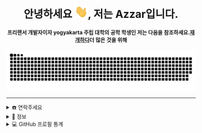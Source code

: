   <div align="center">
<h1 align="center"><font style="vertical-align: inherit;"><font style="vertical-align: inherit;">안녕하세요 </font></font><img width="35" src="https://github.com/1999AZZAR/1999AZZAR/blob/main/resources/img/waving.gif"><font style="vertical-align: inherit;"><font style="vertical-align: inherit;">, 저는 Azzar입니다.</font></font></h1>
<h4 align="center"><font style="vertical-align: inherit;"><font style="vertical-align: inherit;">프리랜서 개발자이자 yogyakarta 주립 대학의 공학 학생인 저는 다음을 참조하세요.</font></font><a href="https://github.com/1999AZZAR/1999AZZAR/blob/main/assets/doc/azzar_resume.pdf" target="_blank"><font style="vertical-align: inherit;"><font style="vertical-align: inherit;">재개하다</font></font></a><font style="vertical-align: inherit;"><font style="vertical-align: inherit;">더 많은 것을 위해</font></font></h4>
</div>
<div align="center">
  <a href="https://1999azzar.github.io/1999AZZAR/">
  <img src="https://github.com/1999AZZAR/1999AZZAR/blob/main/resources/img/grid-snake.svg" alt="뱀"></a>
</div>
<hr>
<details>
  <summary><font style="vertical-align: inherit;"><font style="vertical-align: inherit;">☎️ 연락주세요</font></font></summary>
<div>
  <samp>
    <h2 align="center"><font style="vertical-align: inherit;"><font style="vertical-align: inherit;">나에게 연락하려면 다음을 사용하세요:</font></font></h2>
    <p align="center">
      <br>
      <a href="https://www.linkedin.com/in/azzar-budiyanto/" target="blank"><img align="center" src="https://img.shields.io/badge/linkedin-#1DA1F2.svg?style=for-the-badge&amp;logo=linkedin&amp;logoColor=white" alt="아자르" height="30"></a>
      <a href="https://fb.com/1999AZZAR" target="blank"><img align="center" src="https://img.shields.io/badge/facebook-4267B2.svg?style=for-the-badge&amp;logo=facebook&amp;logoColor=white" alt="아자르" height="30"></a>
      <a href="mailto:azzar.mr.zs@gmail.com" target="blank"><img align="center" src="https://img.shields.io/badge/gmail-EA4335.svg?style=for-the-badge&amp;logo=gmail&amp;logoColor=white" alt="아자르" height="30"></a>
    </p>
  <p align="center">
      <a href="https://instagram.com/azzar_budiyanto" target="blank"><img align="center" src="https://img.shields.io/badge/instagram-#E4405F.svg?style=for-the-badge&amp;logo=Instagram&amp;logoColor=white" alt="아자르" height="30"></a>
      <a href="https://wa.me/+6282232529804" target="blank"><img align="center" src="https://img.shields.io/badge/whatsapp-4B7F1.svg?style=for-the-badge&amp;logo=whatsapp&amp;logoColor=white" alt="아자르" height="30"></a>
      <a href="https://twitter.com/siapa_hayosiapa" target="blank"><img align="center" src="https://img.shields.io/badge/twitter-1DA1F2.svg?style=for-the-badge&amp;logo=twitter&amp;logoColor=white" alt="아자르" height="30"></a>
      <br>
    </p>
  </samp>
</div>
</details>
<details>
  <summary><font style="vertical-align: inherit;"><font style="vertical-align: inherit;">🧮 정보</font></font></summary>
<div>
<samp>
<h2 align="center"><font style="vertical-align: inherit;"><font style="vertical-align: inherit;">이 계정에 관하여</font></font></h2>
 <p align="center">
  <a href="github.com/1999AZZAR" target="blank"><img align="center" src="https://komarev.com/ghpvc/?username=1999AZZAR&amp;style=for-the-badge&amp;label=PROFILE+VIEWS" height="25" alt="조회수"></a>
  <a href="https://1999azzar.github.io/1999AZZAR/"><img align="center" src="https://img.shields.io/website?down_message=offline&amp;style=for-the-badge&amp;up_message=online&amp;url=https://1999azzar.github.io/1999AZZAR/" height="25" alt="웹사이트"></a>
  </p>
  <p align="center">
  <a href="https://www.codefactor.io/repository/github/1999azzar/1999azzar/overview/main"><img align="center" src="https://www.codefactor.io/repository/github/1999azzar/1999azzar/badge/main" height="25" alt="코드팩터"></a>
  <a href="github.com/1999AZZAR" target="blank"><img align="center" src="https://github.com/1999AZZAR/1999AZZAR/actions/workflows/pages/pages-build-deployment/badge.svg" height="25" alt="페이지가 생성되었습니다"></a>
  </p>
 <p align="center">
  <a href="github.com/1999AZZAR" target="blank"><img align="center" src="https://img.shields.io/github/license/1999AZZAR/1999AZZAR?color=purple&amp;style=for-the-badge" height="25" alt="라이센스"></a>
  <a href="github.com/1999AZZAR"><img align="center" src="https://forthebadge.com/images/badges/works-on-my-machine.svg" height="25" alt="내 기계에서 작업하다"></a>
 </p>
 </samp>
</div>
</details>
<details> 
  <summary><font style="vertical-align: inherit;"><font style="vertical-align: inherit;">💻 GitHub 프로필 통계</font></font></summary>
  <div>
  <samp>
    <h2 align="center"><font style="vertical-align: inherit;"><font style="vertical-align: inherit;">Github 통계</font></font></h2>
      <br>
    <details>
  <summary><h3><font style="vertical-align: inherit;"><font style="vertical-align: inherit;">언어</font></font></h3></summary>
            <p align="center">
        <a href="https://github.com/1999AZZAR/">
          <img src="https://github-readme-stats.vercel.app/api/top-langs/?username=1999AZZAR&amp;langs_count=6&amp;theme=gruvbox&amp;layout=compact&amp;hide_border=true" alt="1999AZZAR :: 전체 상위 언어"></a>
      </p>
        <p align="center">
          <a href="https://github.com/1999AZZAR/">
          <img width="45%" src="https://github-profile-summary-cards.vercel.app/api/cards/repos-per-language?username=1999azzar&amp;theme=gruvbox&amp;layout=compact&amp;hide_border=true" alt="1999AZZAR :: repo별 인기 언어">
          <img width="45%" src="https://github-profile-summary-cards.vercel.app/api/cards/most-commit-language?username=1999azzar&amp;theme=gruvbox&amp;layout=compact&amp;hide_border=true" alt="1999AZZAR :: 커밋별 인기 언어">
          </a>
        </p>
</details>
    <details>
  <summary><h3><font style="vertical-align: inherit;"><font style="vertical-align: inherit;">통계적</font></font></h3></summary>
        <p align="center">
          <a href="https://github.com/1999AZZAR/">
          <img width="49.5%" src="https://github-readme-stats.vercel.app/api?username=1999AZZAR&amp;show_icons=true&amp;theme=gruvbox&amp;hide_border=true">
          <img width="49.5%" src="https://github-readme-streak-stats.herokuapp.com/?user=1999AZZAR&amp;theme=gruvbox&amp;hide_border=true">
          </a>
       </p>
     <br>
     
  </details></samp></div>    
</details>
</div>
<pre class="astro-code github-dark" style="background-color:
